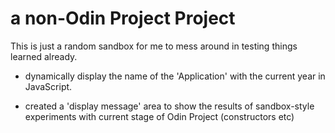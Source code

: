 # a non-Odin Project Project

This is just a random sandbox for me to mess around in testing things learned already.

-   dynamically display the name of the 'Application' with the current year in JavaScript.

-   created a 'display message' area to show the results of sandbox-style experiments with current stage of Odin Project (constructors etc)
